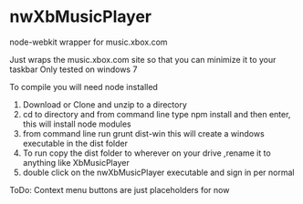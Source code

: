 nwXbMusicPlayer
===============

node-webkit wrapper for music.xbox.com

Just wraps the music.xbox.com site so that you can minimize it to your taskbar
Only tested on windows 7

To compile you will need node installed
1. Download or Clone and unzip to a directory
2. cd to directory and from command line type npm install and then enter, this will install node modules
3. from command line run grunt dist-win this will create a windows executable in the dist folder
4. To run copy the dist folder to wherever on your drive ,rename it to anything like XbMusicPlayer
5. double click on the nwXbMusicPlayer executable and sign in per normal

ToDo:
Context menu buttons are just placeholders for now
